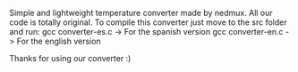 Simple and lightweight temperature converter made by nedmux.
All our code is totally original.
To compile this converter just move to the src folder and run:
gcc converter-es.c -> For the spanish version
gcc converter-en.c -> For the english version

Thanks for using our converter :)
